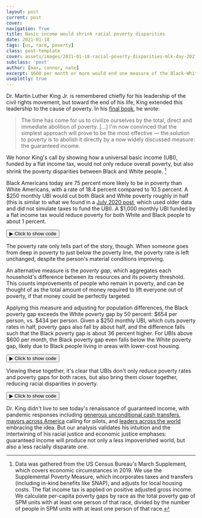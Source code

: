 ```yaml
---
layout: post
current: post
cover: 
navigation: True
title: Basic income would shrink racial poverty disparities
date: 2021-01-18
tags: [us, race, poverty]
class: post-template
cover: assets/images/2021-01-18-racial-poverty-disparities-mlk-day-2021/cover.jpeg
subclass: 'post'
author: [max, connor, nate]
excerpt: $600 per month or more would end one measure of the Black-White poverty disparity.
useplotly: true
---
```


Dr. Martin Luther King Jr. is remembered chiefly for his leadership of the civil rights movement,
but toward the end of his life, King extended this leadership to the cause of poverty.
In his [final book](http://www.thekinglegacy.org/books/where-do-we-go-here-chaos-or-community),
he wrote:

>The time has come for us to civilize ourselves by the total, direct and immediate abolition of poverty. [...] I'm now convinced that the simplest approach will prove to be the most effective — the solution to poverty is to abolish it directly by a now widely discussed measure: the guaranteed income.

We honor King's call by showing how a universal basic income (UBI), funded by a flat income tax, would not only reduce overall poverty, but also shrink the poverty disparities between Black and White people. [^modeling]


[^modeling]: Data was gathered from the US Census Bureau's March Supplement, which covers economic circumstances in 2019. We use the Supplemental Poverty Measure, which incorporates taxes and transfers (including in-kind benefits like SNAP), and adjusts for local housing costs. The flat income tax is applied on positive adjusted gross income. We calculate per-capita poverty gaps by race as the total poverty gap of SPM units with at least one person of that race, divided by the number of people in SPM units with at least one person of that race.


Black Americans today are 75 percent more likely to be in poverty than White Americans, with a rate of 18.4 percent compared to 10.5 percent.
A $250 monthly UBI would cut both Black and White poverty roughly in half (this is similar to what we found in a [July 2020 post](https://medium.com/ubicenter/how-universal-basic-income-would-affect-the-black-white-poverty-and-wealth-gaps-452e2af1497b), which used older data and did not simulate taxes to fund the UBI).
A $1,000 monthly UBI funded by a flat income tax would reduce poverty for both White and Black people to about 1 percent.


<button class="code-button" id="button1" onclick="f1()">&#9654; Click to show code</button>
<div class="code-cell" id="asset_code_1" style="display: none;">
  <pre>
    <code>
import pandas as pd
import numpy as np
import microdf as mdf
import plotly.express as px

SPM_COLS = [
    "spm_" + i for i in ["id", "weight", "povthreshold", "resources", "numper"]
]
raw = pd.read_csv(
    "https://github.com/MaxGhenis/datarepo/raw/master/pppub20.csv.gz",
    usecols=["PRDTRACE", "MARSUPWT", "AGI"] + [i.upper() for i in SPM_COLS],
)
person = raw.copy(deep=True)
person.columns = person.columns.str.lower()
person["weight"] = person.marsupwt / 100
person.spm_weight /= 100
person = person.rename(columns={"prdtrace": "race"})
# Add indicators for white only and black only (not considering other races).
person["white"] = person.race == 1
person["black"] = person.race == 2
# Limit to positive AGI.
person["agi_pos"] = np.maximum(person.agi, 0)
# Need total population to calculate UBI and total AGI for required tax rate.
total_population = person.weight.sum()
total_agi = mdf.weighted_sum(person, "agi_pos", "weight")
# Sum up AGI for each SPM unit and merge that back to person level.
spm = person.groupby(SPM_COLS)[["agi_pos", "white", "black"]].sum()
spm.columns = ["spm_" + i for i in spm.columns]
# Merge these back to person to calculate population in White and Black spmus.
person = person.merge(spm, on="spm_id")
pop_in_race_spmu = pd.Series(
    {
        "Black": person[person.spm_black > 0].weight.sum(),
        "White": person[person.spm_white > 0].weight.sum(),
    }
)
spm.reset_index(inplace=True)


def pov_gap(df, resources, threshold, weight):
    # df: Should be SPM-unit level.
    gaps = np.maximum(df[threshold] - df[resources], 0)
    return (gaps * df[weight]).sum()


def pov(race, monthly_ubi):
    # Total cost and associated tax rate.
    cost = monthly_ubi * total_population * 12
    tax_rate = cost / total_agi
    # Calculate new tax, UBI and resources per SPM unit.
    spm["new_spm_resources"] = (
        spm.spm_resources - 
        (tax_rate * spm.spm_agi_pos) +  # New tax
        (12 * monthly_ubi * spm.spm_numper))  # UBI
    # Merge back to person.
    person2 = person.merge(spm[["spm_id", "new_spm_resources"]], on="spm_id")
    # Based on new resources, calculate
    person2["new_poor"] = person2.new_spm_resources < person2.spm_povthreshold
    # Calculate poverty rate for specified race.
    poverty_rate = mdf.weighted_mean(
        person2[person2[race.lower()]], "new_poor", "weight"
    )
    # Calculate poverty gap for specified race.
    poverty_gap = pov_gap(
        spm[spm["spm_" + race.lower()] > 0], "new_spm_resources",
        "spm_povthreshold", "spm_weight"
    )
    poverty_gap_per_capita = (poverty_gap / pop_in_race_spmu[race])

    return pd.Series({
        "poverty_rate": poverty_rate,
        "poverty_gap_per_capita": poverty_gap_per_capita
    })


def pov_row(row):
    return pov(row.race, row.monthly_ubi)


summary = mdf.cartesian_product(
    {"race": ["White", "Black"], "monthly_ubi": np.arange(0, 1001, 50)}
)
summary = pd.concat([summary, summary.apply(pov_row, axis=1)], axis=1)
# Format results.
summary.poverty_rate = 100 * summary.poverty_rate.round(3)
summary.poverty_gap_per_capita = summary.poverty_gap_per_capita.round(0)
wide = summary.pivot_table(
    ["poverty_rate", "poverty_gap_per_capita"], "monthly_ubi", "race"
)
wide.columns = ["pg_black", "pg_white", "pr_black", "pr_white"]
wide["pg_ratio"] = (wide.pg_black / wide.pg_white).round(2)
wide["pr_ratio"] = (wide.pr_black / wide.pr_white).round(2)
wide.reset_index(inplace=True)
ratios = wide.melt(id_vars="monthly_ubi", value_vars=["pr_ratio", "pg_ratio"])
# Change for chart.
ratios.variable.replace({"pr_ratio": "Poverty rate",
                         "pg_ratio": "Poverty gap per capita"},
                        inplace=True)


def add_ubi_center_logo(fig, x=0.98, y=-0.14):
    fig.add_layout_image(
        dict(
            source="https://raw.githubusercontent.com/UBICenter/ubicenter.org/master/assets/images/logos/wide-blue.png",
            # See https://github.com/plotly/plotly.py/issues/2975.
            # source="../_static/logos/wide-blue.png",
            xref="paper", yref="paper",
            x=x, y=y,
            sizex=0.12, sizey=0.12,
            xanchor="right", yanchor="bottom"
        )
    )


def line_graph(
    df,
    x,
    y,
    color,
    title,
    xaxis_title,
    yaxis_title,
    color_discrete_map,
    yaxis_ticksuffix,
    yaxis_tickprefix,
):
    """Style for line graphs.
    
    Arguments
    df: DataFrame with data to be plotted.
    x: The string representing the column in df that holds the new spending in billions.
    y: The string representing the column in df that holds the poverty rate.
    color: The string representing the UBI type.
    xaxis_title: The string represnting the xaxis-title.
    yaxis_title: The string representing the yaxis-title.
    
    Returns
    Nothing. Shows the plot.
    """
    fig = px.line(
        df, x=x, y=y, color=color, color_discrete_map=color_discrete_map
    )
    fig.update_layout(
        title=title,
        xaxis_title=xaxis_title,
        yaxis_title=yaxis_title,
        yaxis_ticksuffix=yaxis_ticksuffix,
        yaxis_tickprefix=yaxis_tickprefix,
        font=dict(family="Roboto"),
        hovermode="x",
        xaxis_tickprefix="$",
        plot_bgcolor="white",
        legend_title_text="",
        height=600,
        width=1000,
    )

    fig.update_layout(
        legend=dict(yanchor="top", y=0.99, xanchor="left", x=0.9)
    )

    fig.update_traces(mode="markers+lines", hovertemplate=None)
    
    add_ubi_center_logo(fig)

    return fig
    

DARK_BLUE = "#1565C0"
GRAY = "#9E9E9E"
DARK_GREEN = "#388E3C"
LIGHT_GREEN = "#66BB6A"
CONFIG = {"displayModeBar": False}

fig = line_graph(
    df=summary,
    x="monthly_ubi",
    y="poverty_rate",
    color="race",
    title="Black and White poverty rate by UBI amount",
    xaxis_title="Monthly universal basic income funded by flat income tax",
    yaxis_title="SPM poverty rate (2019)",
    color_discrete_map={"White": GRAY, "Black": DARK_BLUE},
    yaxis_ticksuffix="%",
    yaxis_tickprefix="",
)
fig.show(config=CONFIG)
    </code>
  </pre>
</div>

<script>
function f1() {
  var x = document.getElementById("asset_code_1");
  var b = document.getElementById("button1");
  if (x.style.display === "none") {
    x.style.display = "block";
    b.innerHTML = "&#9660 Click to hide code";
  } else {
    x.style.display = "none";
    b.innerHTML = "&#9654 Click to show code";
  }
}
</script> 

<div>
  <script>
    $(document).ready(function(){
      $("#asset1").load("{{site.baseurl}}assets/markdown_assets/racial-poverty-disparities-mlk-day-2021/2021-01-18-racial-poverty-disparities-mlk-day-2021-asset-1.html");
    });
  </script>
</div>
<div id = "asset1"></div>

The poverty rate only tells part of the story, though.
When someone goes from deep in poverty to just below the poverty line, the poverty rate is left unchanged, despite the person's material conditions improving.

An alternative measure is the *poverty gap*, which aggregates each household's difference between its resources and its poverty threshold. This counts improvements of people who remain in poverty, and can be thought of as the total amount of money required to lift everyone out of poverty, if that money could be perfectly targeted.

Applying this measure and adjusting for population differences, the Black poverty gap exceeds the White poverty gap by 50 percent: $654 per person, vs. $434 per person.
Given a $250 monthly UBI, which cuts poverty rates in half, poverty gaps also fall by about half, and the difference falls such that the Black poverty gap is about 36 percent higher.
For UBIs above $600 per month, the Black poverty gap even falls below the White poverty gap, likely due to Black people living in areas with lower-cost housing.


<button class="code-button" id="button2" onclick="f2()">&#9654; Click to show code</button>
<div class="code-cell" id="asset_code_2" style="display: none;">
  <pre>
    <code>
fig = line_graph(
    df=summary,
    x="monthly_ubi",
    y="poverty_gap_per_capita",
    color="race",
    title="Black and White poverty gap per capita by UBI amount",
    xaxis_title="Monthly universal basic income funded by flat income tax",
    yaxis_title="Poverty gap per capita (2019)",
    color_discrete_map={"White": GRAY, "Black": DARK_BLUE},
    yaxis_ticksuffix="",
    yaxis_tickprefix="$",
)
fig.show(config=CONFIG)
    </code>
  </pre>
</div>

<script>
function f2() {
  var x = document.getElementById("asset_code_2");
  var b = document.getElementById("button2");
  if (x.style.display === "none") {
    x.style.display = "block";
    b.innerHTML = "&#9660 Click to hide code";
  } else {
    x.style.display = "none";
    b.innerHTML = "&#9654 Click to show code";
  }
}
</script> 

<div>
  <script>
    $(document).ready(function(){
      $("#asset2").load("{{site.baseurl}}assets/markdown_assets/racial-poverty-disparities-mlk-day-2021/2021-01-18-racial-poverty-disparities-mlk-day-2021-asset-2.html");
    });
  </script>
</div>
<div id = "asset2"></div>

Viewing these together, it's clear that UBIs don't only reduce poverty rates and poverty gaps for both races, but also bring them closer together, reducing racial disparities in poverty.


<button class="code-button" id="button3" onclick="f3()">&#9654; Click to show code</button>
<div class="code-cell" id="asset_code_3" style="display: none;">
  <pre>
    <code>
fig = line_graph(
    df=ratios,
    x="monthly_ubi",
    y="value",
    color="variable",
    title="Black poverty relative to White poverty by UBI amount",
    xaxis_title="Monthly universal basic income funded by flat income tax",
    yaxis_title="Ratio of Black to White poverty measure (2019)",
    color_discrete_map={"Poverty rate": LIGHT_GREEN,
                        "Poverty gap per capita": DARK_GREEN},
    yaxis_ticksuffix="",
    yaxis_tickprefix="",
)
fig.add_hline(1, line_dash="dot")
fig.show(config=CONFIG)
    </code>
  </pre>
</div>

<script>
function f3() {
  var x = document.getElementById("asset_code_3");
  var b = document.getElementById("button3");
  if (x.style.display === "none") {
    x.style.display = "block";
    b.innerHTML = "&#9660 Click to hide code";
  } else {
    x.style.display = "none";
    b.innerHTML = "&#9654 Click to show code";
  }
}
</script> 

<div>
  <script>
    $(document).ready(function(){
      $("#asset3").load("{{site.baseurl}}assets/markdown_assets/racial-poverty-disparities-mlk-day-2021/2021-01-18-racial-poverty-disparities-mlk-day-2021-asset-3.html");
    });
  </script>
</div>
<div id = "asset3"></div>

Dr. King didn't live to see today's renaissance of guaranteed income, with pandemic responses including [generous unconditional cash transfers](https://www.cbsnews.com/news/stimulus-check-600-2000-dollars-eligibility-2021-1-1/), [mayors across America](http://mayorsforagi.org) calling for pilots, and [leaders across the world](https://www.express.co.uk/news/politics/1316702/nicola-sturgeon-news-scotland-ubi-Universal-Basic-Income-SNP-latest-economy) embracing the idea.
But our analysis validates his intuition and the intertwining of his racial justice and economic justice emphases: guaranteed income will produce not only a less impoverished world, but also a less racially disparate one.

